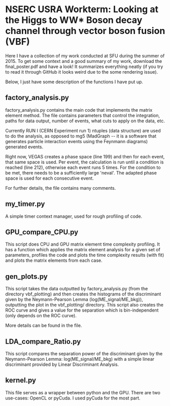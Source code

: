 # NSERC USRA Workterm: Looking at the Higgs to WW* Boson decay channel through vector boson fusion (VBF)
Here I have a collection of my work conducted at SFU during the summer of 2015. To get some context and a good summary of my work, download the final_poster.pdf and have a look! It summarizes everything neatly (if you try to read it through GitHub it looks weird due to the some rendering issue).

Below, I just have some description of the functions I have put up.

## factory_analysis.py

factory_analysis.py contains the main code that implements
the matrix element method. The file contains parameters that
control the integration, paths for data output, number of events,
what cuts to apply on the data, etc.

Currently RUN I (CERN Experiment run 1) ntuples (data structure) are used to do the analysis, as opposed
to mg5 (MadGraph -- it is a software that generates particle interaction events using the Feynmann diagrams) generated events.

Right now, VEGAS creates a phase space (line 199) and then
for each event, that same space is used. Per event, the calculation
is run until a condition is reached (line 212), otherwise each event
runs 5 times. For the condition to be met, there needs to be a
sufficiently large 'neval'. The adapted phase space is used for
each consecutive event.

For further details, the file contains many comments.

## my_timer.py

A simple timer context manager, used for rough profiling of code.

## GPU_compare_CPU.py

This script does CPU and GPU matrix element time complexity
profiling. It has a function which applies the matrix element
analysis for a given set of parameters, profiles the code and
plots the time complexity results (with fit) and plots the matrix
elements from each case.

## gen_plots.py

This script takes the data outputted by factory_analysis.py
(from the directory vbf_plotting) and then creates the histograms
of the discriminant given by the Neymann-Pearson Lemma
 (log(ME_signal/ME_bkg)), outputting the plot in the vbf_plotting/
 directory. This script also creates the ROC curve and gives a
 value for the separation which is bin-independent (only depends
 on the ROC curve).

 More details can be found in the file.

## LDA_compare_Ratio.py

This script compares the separation power of the discriminant given by the 
Neymann-Pearson Lemma: log(ME_signal/ME_bkg) with a simple linear discriminant
provided by Linear Discriminant Analysis.

## kernel.py

This file serves as a wrapper between python and the GPU. There are two use-cases:
OpenCL or pyCuda. I used pyCuda for the most part.
